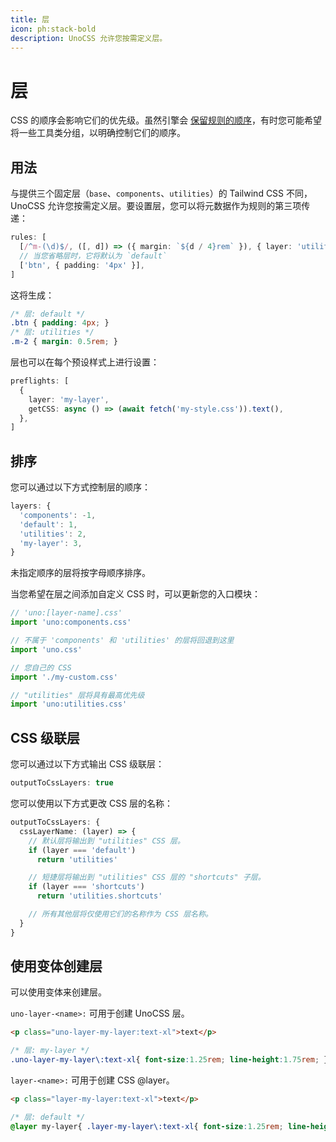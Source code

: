 ```yaml
---
title: 层
icon: ph:stack-bold
description: UnoCSS 允许您按需定义层。
---
```


# 层

CSS 的顺序会影响它们的优先级。虽然引擎会 [保留规则的顺序](/config/rules#ordering)，有时您可能希望将一些工具类分组，以明确控制它们的顺序。

## 用法

与提供三个固定层（`base`、`components`、`utilities`）的 Tailwind CSS 不同，UnoCSS 允许您按需定义层。要设置层，您可以将元数据作为规则的第三项传递：

```ts
rules: [
  [/^m-(\d)$/, ([, d]) => ({ margin: `${d / 4}rem` }), { layer: 'utilities' }],
  // 当您省略层时，它将默认为 `default`
  ['btn', { padding: '4px' }],
]
```

这将生成：

<!-- eslint-skip -->

```css
/* 层: default */
.btn { padding: 4px; }
/* 层: utilities */
.m-2 { margin: 0.5rem; }
```

层也可以在每个预设样式上进行设置：

```ts
preflights: [
  {
    layer: 'my-layer',
    getCSS: async () => (await fetch('my-style.css')).text(),
  },
]
```

## 排序

您可以通过以下方式控制层的顺序：

<!--eslint-skip-->

```ts
layers: {
  'components': -1,
  'default': 1,
  'utilities': 2,
  'my-layer': 3,
}
```

未指定顺序的层将按字母顺序排序。

当您希望在层之间添加自定义 CSS 时，可以更新您的入口模块：

```ts
// 'uno:[layer-name].css'
import 'uno:components.css'

// 不属于 'components' 和 'utilities' 的层将回退到这里
import 'uno.css'

// 您自己的 CSS
import './my-custom.css'

// "utilities" 层将具有最高优先级
import 'uno:utilities.css'
```

## CSS 级联层

您可以通过以下方式输出 CSS 级联层：

```ts
outputToCssLayers: true
```

您可以使用以下方式更改 CSS 层的名称：

```ts
outputToCssLayers: {
  cssLayerName: (layer) => {
    // 默认层将输出到 "utilities" CSS 层。
    if (layer === 'default')
      return 'utilities'

    // 短捷层将输出到 "utilities" CSS 层的 "shortcuts" 子层。
    if (layer === 'shortcuts')
      return 'utilities.shortcuts'

    // 所有其他层将仅使用它们的名称作为 CSS 层名称。
  }
}
```

## 使用变体创建层

可以使用变体来创建层。

`uno-layer-<name>:` 可用于创建 UnoCSS 层。

```html
<p class="uno-layer-my-layer:text-xl">text</p>
```

<!-- eslint-skip -->

```css
/* 层: my-layer */
.uno-layer-my-layer\:text-xl{ font-size:1.25rem; line-height:1.75rem; }
```

`layer-<name>:` 可用于创建 CSS @layer。

```html
<p class="layer-my-layer:text-xl">text</p>
```

<!-- eslint-skip -->

```css
/* 层: default */
@layer my-layer{ .layer-my-layer\:text-xl{ font-size:1.25rem; line-height:1.75rem; } }
```
